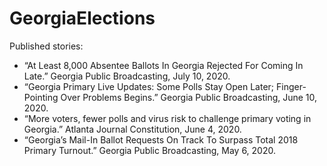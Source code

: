 # GeorgiaElections

Published stories:
* “At Least 8,000 Absentee Ballots In Georgia Rejected For Coming In Late.” Georgia Public Broadcasting, July 10, 2020. 
* “Georgia Primary Live Updates: Some Polls Stay Open Later; Finger-Pointing Over Problems Begins.” Georgia Public Broadcasting, June 10, 2020.
* “More voters, fewer polls and virus risk to challenge primary voting in Georgia.” Atlanta Journal Constitution, June 4, 2020. 
* “Georgia’s Mail-In Ballot Requests On Track To Surpass Total 2018 Primary Turnout.” Georgia Public Broadcasting, May 6, 2020. 
